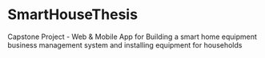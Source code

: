 # SmartHouseThesis
Capstone Project -  Web &amp; Mobile App for Building a smart home equipment business management system and installing equipment for households
